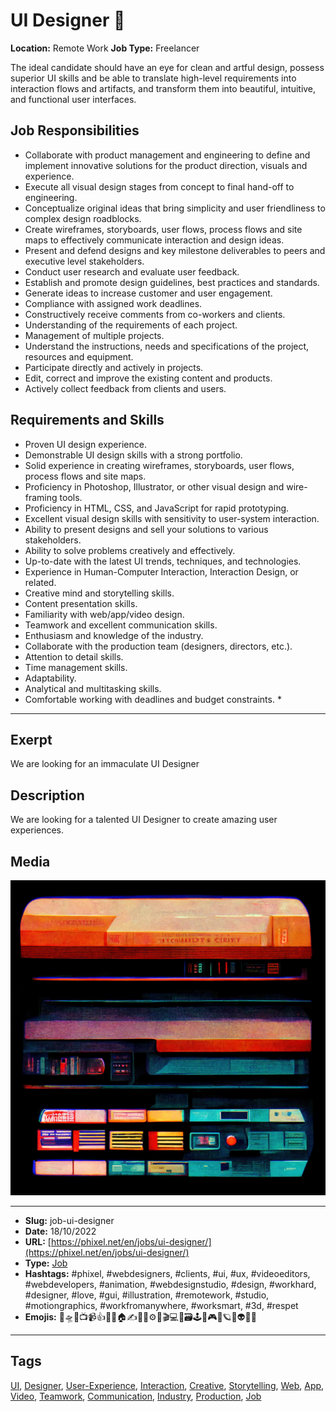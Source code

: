 # UI Designer 📲
**Location:** Remote Work
**Job Type:** Freelancer

The ideal candidate should have an eye for clean and artful design, possess superior UI skills and be able to translate high-level requirements into interaction flows and artifacts, and transform them into beautiful, intuitive, and functional user interfaces.

## Job Responsibilities

- Collaborate with product management and engineering to define and implement innovative solutions for the product direction, visuals and experience.
- Execute all visual design stages from concept to final hand-off to engineering.
- Conceptualize original ideas that bring simplicity and user friendliness to complex design roadblocks.
- Create wireframes, storyboards, user flows, process flows and site maps to effectively communicate interaction and design ideas.
- Present and defend designs and key milestone deliverables to peers and executive level stakeholders.
- Conduct user research and evaluate user feedback.
- Establish and promote design guidelines, best practices and standards.
- Generate ideas to increase customer and user engagement.
- Compliance with assigned work deadlines.
- Constructively receive comments from co-workers and clients.
- Understanding of the requirements of each project.
- Management of multiple projects.
- Understand the instructions, needs and specifications of the project, resources and equipment.
- Participate directly and actively in projects.
- Edit, correct and improve the existing content and products.
- Actively collect feedback from clients and users.

## Requirements and Skills
- Proven UI design experience.
- Demonstrable UI design skills with a strong portfolio.
- Solid experience in creating wireframes, storyboards, user flows, process flows and site maps.
- Proficiency in Photoshop, Illustrator, or other visual design and wire-framing tools.
- Proficiency in HTML, CSS, and JavaScript for rapid prototyping.
- Excellent visual design skills with sensitivity to user-system interaction.
- Ability to present designs and sell your solutions to various stakeholders.
- Ability to solve problems creatively and effectively.
- Up-to-date with the latest UI trends, techniques, and technologies.
- Experience in Human-Computer Interaction, Interaction Design, or related.
- Creative mind and storytelling skills.
- Content presentation skills.
- Familiarity with web/app/video design.
- Teamwork and excellent communication skills.
- Enthusiasm and knowledge of the industry.
- Collaborate with the production team (designers, directors, etc.).
- Attention to detail skills.
- Time management skills.
- Adaptability.
- Analytical and multitasking skills.
- Comfortable working with deadlines and budget constraints. *
------------
## Exerpt
We are looking for an immaculate UI Designer
## Description
We are looking for a talented UI Designer to create amazing user experiences.
## Media
<img src="media/dfec1030/job-ui-designer.jpg" loading="lazy">

------------
- **Slug:** job-ui-designer
- **Date:** 18/10/2022
- **URL:** [https://phixel.net/en/jobs/ui-designer/](https://phixel.net/en/jobs/ui-designer/)
- **Type:** [Job](#job)
- **Hashtags:** #phixel, #webdesigners, #clients, #ui, #ux, #videoeditors, #webdevelopers, #animation, #webdesignstudio, #design, #workhard, #designer, #love, #gui, #illustration, #remotework, #studio, #motiongraphics, #workfromanywhere, #worksmart, #3d, #respet
- **Emojis:** 🎨🛸📼📺📹👍🔗📝🏠✍️👨‍💻⚙️🔮🎬‍💻👑🗃️🕹️👾🎮📲🪐🌟👽🚀🌌

------------
## Tags
[UI](#ui), [Designer](#designer), [User-Experience](#user-experience), [Interaction](#interaction), [Creative](#creative), [Storytelling](#storytelling), [Web](#web), [App](#app), [Video](#video), [Teamwork](#teamwork), [Communication](#communication), [Industry](#industry), [Production](#production), [Job](#job)
